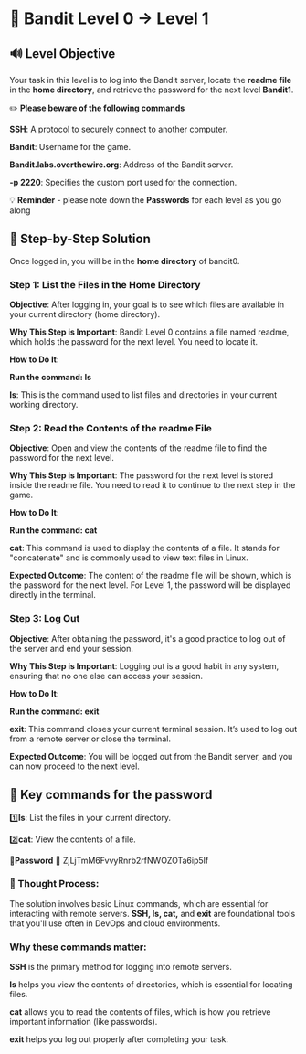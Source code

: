 # 🎲 Bandit Level 0 → Level 1



## :loud_sound: Level Objective


Your task in this level is to log into the Bandit server, locate the **readme file** in the **home directory**, and retrieve the password for the next level **Bandit1**.




:pencil2: **Please beware of the following commands**

**SSH**: A protocol to securely connect to another computer.

**Bandit**: Username for the game.

**Bandit.labs.overthewire.org**: Address of the Bandit server.

**-p 2220**: Specifies the custom port used for the connection.





:bulb: **Reminder** - please note down the **Passwords** for each level as you go along





## :page_with_curl: Step-by-Step Solution 


Once logged in, you will be in the **home directory** of bandit0.



### Step 1: List the Files in the Home Directory

**Objective**: After logging in, your goal is to see which files are available in your current directory (home directory).

**Why This Step is Important**: Bandit Level 0 contains a file named readme, which holds the password for the next level. You need to locate it.

**How to Do It**:

**Run the command: ls**


**ls**: This is the command used to list files and directories in your current working directory.


### Step 2: Read the Contents of the readme File

**Objective**: Open and view the contents of the readme file to find the password for the next level.

**Why This Step is Important**: The password for the next level is stored inside the readme file. You need to read it to continue to the next step in the game.

**How to Do It**:

**Run the command: cat**


**cat**: This command is used to display the contents of a file. It stands for "concatenate" and is commonly used to view text files in Linux.


**Expected Outcome**: The content of the readme file will be shown, which is the password for the next level. For Level 1, the password will be displayed directly in the terminal.

### Step 3: Log Out 

**Objective**: After obtaining the password, it's a good practice to log out of the server and end your session.

**Why This Step is Important**: Logging out is a good habit in any system, ensuring that no one else can access your session.

**How to Do It**:

**Run the command: exit**



**exit**: This command closes your current terminal session. It’s used to log out from a remote server or close the terminal.

**Expected Outcome**: You will be logged out from the Bandit server, and you can now proceed to the next level.




## :round_pushpin: Key commands for the password


:one:**ls**: List the files in your current directory.

:two:**cat**: View the contents of a file.


🔑**Password** :key: ZjLjTmM6FvvyRnrb2rfNWOZOTa6ip5If






### :mag_right: Thought Process:

The solution involves basic Linux commands, which are essential for interacting with remote servers. **SSH, ls, cat,** and **exit** are foundational tools that you'll use often in DevOps and cloud environments.


 ### **Why these commands matter**:

**SSH** is the primary method for logging into remote servers.

**ls** helps you view the contents of directories, which is essential for locating files.

**cat** allows you to read the contents of files, which is how you retrieve important information (like passwords).

**exit** helps you log out properly after completing your task.









